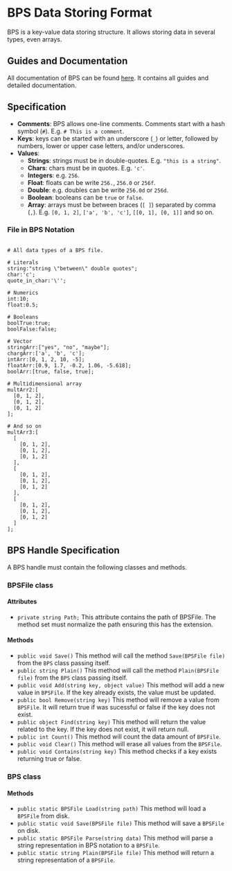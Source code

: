 # BPS Data Storing Format

BPS is a key-value data storing structure. It allows storing data in several types, even arrays.


## Guides and Documentation

All documentation of BPS can be found [here](https://bps-lib.github.io/). It contains all guides and detailed documentation.


## Specification

- **Comments**: BPS allows one-line comments. Comments start with a hash symbol (`#`). E.g. `# This is a comment`.
- **Keys**: keys can be started with an underscore (`_`) or letter, followed by numbers, lower or upper case letters, and/or underscores.
- **Values**:
  * **Strings**: strings must be in double-quotes. E.g. `"this is a string"`.
  * **Chars**: chars must be in quotes. E.g. `'c'`.
  * **Integers**: e.g. `256`.
  * **Float**: floats can be write `256.`, `256.0` or `256f`.
  * **Double**: e.g. doubles can be write `256.0d` or `256d`.
  * **Boolean**: booleans can be `true` or `false`.
  * **Array**: arrays must be between braces (`[ ]`) separated by comma (`,`). E.g. `[0, 1, 2]`, `['a', 'b', 'c']`, `[[0, 1], [0, 1]]` and so on.

### File in BPS Notation

```

# All data types of a BPS file.

# Literals
string:"string \"between\" double quotes";
char:'c';
quote_in_char:'\'';

# Numerics
int:10;
float:0.5;

# Booleans
boolTrue:true;
boolFalse:false;

# Vector
stringArr:["yes", "no", "maybe"];
chargArr:['a', 'b', 'c'];
intArr:[0, 1, 2, 10, -5];
floatArr:[0.9, 1.7, -0.2, 1.06, -5.618];
boolArr:[true, false, true];

# Multidimensional array
multArr2:[
  [0, 1, 2],
  [0, 1, 2],
  [0, 1, 2]
];

# And so on
multArr3:[
  [
    [0, 1, 2],
    [0, 1, 2],
    [0, 1, 2]
  ],
  [
    [0, 1, 2],
    [0, 1, 2],
    [0, 1, 2]
  ],
  [
    [0, 1, 2],
    [0, 1, 2],
    [0, 1, 2]
  ]
];

```

## BPS Handle Specification

A BPS handle must contain the following classes and methods.

### BPSFile class

#### Attributes
- `private string Path;`
This attribute contains the path of BPSFile. The method set must normalize the path ensuring this has the extension.

#### Methods

- `public void Save()`
This method will call the method `Save(BPSFile file)` from the `BPS` class passing itself.
- `public string Plain()`
This method will call the method `Plain(BPSFile file)` from the `BPS` class passing itself.
- `public void Add(string key, object value)`
This method will add a new value in `BPSFile`. If the key already exists, the value must be updated.
- `public bool Remove(string key)`
This method will remove a value from `BPSFile`. It will return true if was sucessful or false if the key does not exist.
- `public object Find(string key)`
This method will return the value related to the key. If the key does not exist, it will return null.
- `public int Count()`
This method will count the data amount of `BPSFile`.
- `public void Clear()`
This method will erase all values from the `BPSFile`.
- `public void Contains(string key)`
This method checks if a key exists returning true or false.

### BPS class

#### Methods
- `public static BPSFile Load(string path)`
This method will load a `BPSFile` from disk.
- `public static void Save(BPSFile file)`
This method will save a `BPSFile` on disk.
- `public static BPSFile Parse(string data)`
This method will parse a string representation in BPS notation to a `BPSFile`.
- `public static string Plain(BPSFile file)`
This method will return a string representation of a `BPSFile`.

